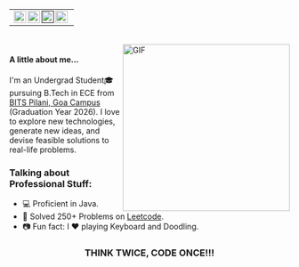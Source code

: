 <table>
    <tr>
    <td  align="center">
        <a href="https://www.linkedin.com/in/priyam47/">
        <img align="left" alt="Priyam | LinkdeIN" width="22px" src="https://cdn.imgbin.com/7/2/20/imgbin-linkedin-cuUL2VG2VGgyy8qC4LY4LWxvy.jpg" />
        </a>
        <a href="https://auth.geeksforgeeks.org/user/priyamagrawal2004">
        <img align="left" alt="Priyam | GeeksForGeeks" width="22px" src="https://media.geeksforgeeks.org/wp-content/cdn-uploads/20190710102234/download3.png" />
        </a>
        <a href="">
        <img align="left" alt="Priyam | Hackerrank" width="22px" src="https://upload.wikimedia.org/wikipedia/commons/4/40/HackerRank_Icon-1000px.png" />
        </a>
        </a>
         <a href="https://leetcode.com/priyam47/">
        <img align="left" alt="Priyam | LeetCode" width="22px" src="https://upload.wikimedia.org/wikipedia/commons/1/19/LeetCode_logo_black.png" />
        </a>
    </td>
    <tr>
</table>
<br>

<img align="right" alt="GIF" src="https://i.pinimg.com/originals/e4/26/70/e426702edf874b181aced1e2fa5c6cde.gif" height=300 width=300/>

<!--![Profile Views](https://komarev.com/ghpvc/?username=Priyam-A&color=4AB197&label=Profile+Views)-->
#### A little about me...  
I'm an Undergrad Student🎓 pursuing B.Tech in ECE from  [BITS Pilani, Goa Campus](https://www.bits-pilani.ac.in/goa/)  (Graduation Year 2026). I love to explore new technologies, generate new ideas, and devise feasible solutions to real-life problems.

### Talking about Professional Stuff:

- 💻 Proficient in Java.
- 🥅 Solved 250+ Problems on [Leetcode](https://leetcode.com/priyam47/).
- 📷 Fun fact: I ❤️ playing Keyboard and Doodling. 

<div align="center">

### THINK TWICE, CODE ONCE!!!

</div>
